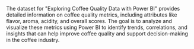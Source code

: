 The dataset for "Exploring Coffee Quality Data with Power BI" provides detailed information on coffee quality metrics, including attributes like flavor, aroma, acidity, and overall scores. The goal is to analyze and visualize these metrics using Power BI to identify trends, correlations, and insights that can help improve coffee quality and support decision-making in the coffee industry.
